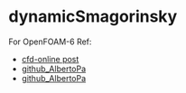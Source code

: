# dynamicSmagorinsky
For OpenFOAM-6
Ref:
- [cfd-online post](https://www.cfd-online.com/Forums/openfoam-programming-development/96885-compressible-wale-model-2.html)
- [github_AlbertoPa](https://github.com/AlbertoPa/dynamicSmagorinsky)
- [github_AlbertoPa](https://github.com/yafarin/dynLocalAverageSmagorinsky)
